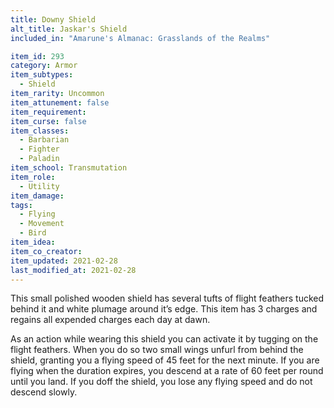 ```yaml
---
title: Downy Shield
alt_title: Jaskar's Shield
included_in: "Amarune's Almanac: Grasslands of the Realms"

item_id: 293
category: Armor
item_subtypes: 
  - Shield
item_rarity: Uncommon
item_attunement: false
item_requirement: 
item_curse: false
item_classes: 
  - Barbarian
  - Fighter
  - Paladin
item_school: Transmutation
item_role: 
  - Utility
item_damage: 
tags:
  - Flying
  - Movement
  - Bird
item_idea: 
item_co_creator: 
item_updated: 2021-02-28
last_modified_at: 2021-02-28
---
```


This small polished wooden shield has several tufts of flight feathers tucked behind it and white plumage around it’s edge. This item has 3 charges and regains all expended charges each day at dawn.  

As an action while wearing this shield you can activate it by tugging on the flight feathers. When you do so two small wings unfurl from behind the shield, granting you a flying speed of 45 feet for the next minute. If you are flying when the duration expires, you descend at a rate of 60 feet per round until you land. If you doff the shield, you lose any flying speed and do not descend slowly.
